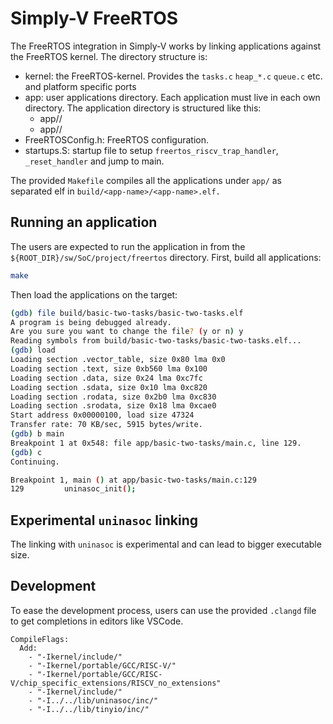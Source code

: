# Simply-V FreeRTOS

The FreeRTOS integration in Simply-V works by linking applications against the FreeRTOS kernel. The
directory structure is:
- kernel: the FreeRTOS-kernel. Provides the `tasks.c` `heap_*.c` `queue.c` etc. and platform specific ports
- app: user applications directory. Each application must live in each own directory. The application
    directory is structured like this:
    - app/<app-name-1>/
    - app/<app-name-2>/
- FreeRTOSConfig.h: FreeRTOS configuration.
- startups.S: startup file to setup `freertos_riscv_trap_handler`, `_reset_handler` and jump to main.

The provided `Makefile` compiles all the applications under `app/` as separated elf in `build/<app-name>/<app-name>.elf.`

## Running an application
The users are expected to run the application in from the `${ROOT_DIR}/sw/SoC/project/freertos` directory. First, 
build all applications:

```sh
make
```

Then load the applications on the target:
```sh
(gdb) file build/basic-two-tasks/basic-two-tasks.elf
A program is being debugged already.
Are you sure you want to change the file? (y or n) y
Reading symbols from build/basic-two-tasks/basic-two-tasks.elf...
(gdb) load
Loading section .vector_table, size 0x80 lma 0x0
Loading section .text, size 0xb560 lma 0x100
Loading section .data, size 0x24 lma 0xc7fc
Loading section .sdata, size 0x10 lma 0xc820
Loading section .rodata, size 0x2b0 lma 0xc830
Loading section .srodata, size 0x18 lma 0xcae0
Start address 0x00000100, load size 47324
Transfer rate: 70 KB/sec, 5915 bytes/write.
(gdb) b main
Breakpoint 1 at 0x548: file app/basic-two-tasks/main.c, line 129.
(gdb) c
Continuing.

Breakpoint 1, main () at app/basic-two-tasks/main.c:129
129         uninasoc_init();
```

## Experimental `uninasoc` linking
The linking with `uninasoc` is experimental and can lead to bigger executable size.

## Development
To ease the development process, users can use the provided `.clangd` file to get completions in 
editors like VSCode.

```
CompileFlags: 
  Add:
    - "-Ikernel/include/"
    - "-Ikernel/portable/GCC/RISC-V/"
    - "-Ikernel/portable/GCC/RISC-V/chip_specific_extensions/RISCV_no_extensions"
    - "-Ikernel/include/"
    - "-I../../lib/uninasoc/inc/"
    - "-I../../lib/tinyio/inc/"
```
